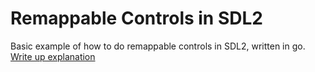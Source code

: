 # Remappable Controls in SDL2
Basic example of how to do remappable controls in SDL2, written in go.
[Write up explanation](http://cordelw.com/blog/1) 
